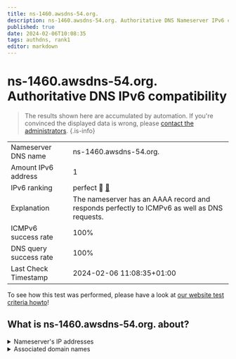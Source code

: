 ```yaml
---
title: ns-1460.awsdns-54.org.
description: ns-1460.awsdns-54.org. Authoritative DNS Nameserver IPv6 compatibility
published: true
date: 2024-02-06T10:08:35
tags: authdns, rank1
editor: markdown
---
```


# ns-1460.awsdns-54.org. Authoritative DNS IPv6 compatibility

> The results shown here are accumulated by automation. If you're convinced the displayed data is wrong, please [contact the administrators](/howto/chat). 
{.is-info}




|   |   |
| - | - |
| Nameserver DNS name | ns-1460.awsdns-54.org.
| Amount IPv6 address | 1
| IPv6 ranking | perfect :1st_place_medal: [🔗](/howto/ranking) |
| Explanation | The nameserver has an AAAA record and responds perfectly to ICMPv6 as well as DNS requests. |
| ICMPv6 success rate | 100%|
| DNS query success rate | 100% |
| Last Check Timestamp | 2024-02-06 11:08:35+01:00 |

To see how this test was performed, please have a look at [our website test criteria howto](/howto/testcriteria/authdns)!


## What is ns-1460.awsdns-54.org. about?




<details>
<summary>Nameserver's IP addresses</summary>

2600:9000:5305:b400::1

</details>



<details>
<summary>Associated domain names</summary>

www.berlin.de

</details>
